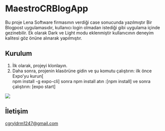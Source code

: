 # MaestroCRBlogApp

Bu proje Lena Software firmasının verdiği case sonucunda yazılmıştır
Bir Blogpost uygulamasıdır, kullanıcı login olmadan istediği gibi uygulama içinde gezinebilir.
Ek olarak Dark ve Light modu eklenmiştir kullanıcının deneyim kalitesi göz önüne alınarak yapılmıştır.


## Kurulum

1. İlk olarak, projeyi klonlayın.
2. Daha sonra, projenin klasörüne gidin ve şu komutu çalıştırın: ilk önce Expo'yu kurun[	
npm install -g expo-cli] sonra npm install atın :[npm install] ve sonra çalıştırın: [expo start]


<img src="https://github.com/cgryldrm1247/MaestroCRBlogApp/blob/master/ezgif.com-video-to-gif%20(2).gif" width="auto">





## İletişim
cgryldrm1247@gmail.com
